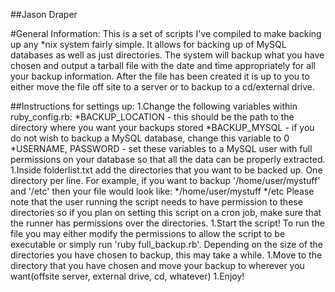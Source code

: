 ##Jason Draper

#General Information:
This is a set of scripts I've compiled to make backing up any *nix system fairly simple.  It allows for backing up of MySQL databases as well as just directories.  The system will backup what you have chosen and output a tarball file with the date and time appropriately for all your backup information.  After the file has been created it is up to you to either move the file off site to a server or to backup to a cd/external drive.

##Instructions for settings up:
1.Change the following variables within ruby_config.rb:
	*BACKUP_LOCATION - this should be the path to the directory where you want your backups stored
	*BACKUP_MYSQL - if you do not wish to backup a MySQL database, change this variable to 0
	*USERNAME, PASSWORD - set these variables to a MySQL user with full permissions on your database so that all the data can be properly extracted.
1.Inside folderlist.txt add the directories that you want to be backed up.  One directory per line.  For example, if you want to backup '/home/user/mystuff' and '/etc' then your file would look like:
*/home/user/mystuff
*/etc
Please note that the user running the script needs to have permission to these directories so if you plan on setting this script on a cron job, make sure that the runner has permissions over the directories.
1.Start the script!  To run the file you may either modify the permissions to allow the script to be executable or simply run 'ruby full_backup.rb'.  Depending on the size of the directories you have chosen to backup, this may take a while.
1.Move to the directory that you have chosen and move your backup to wherever you want(offsite server, external drive, cd, whatever)
1.Enjoy!